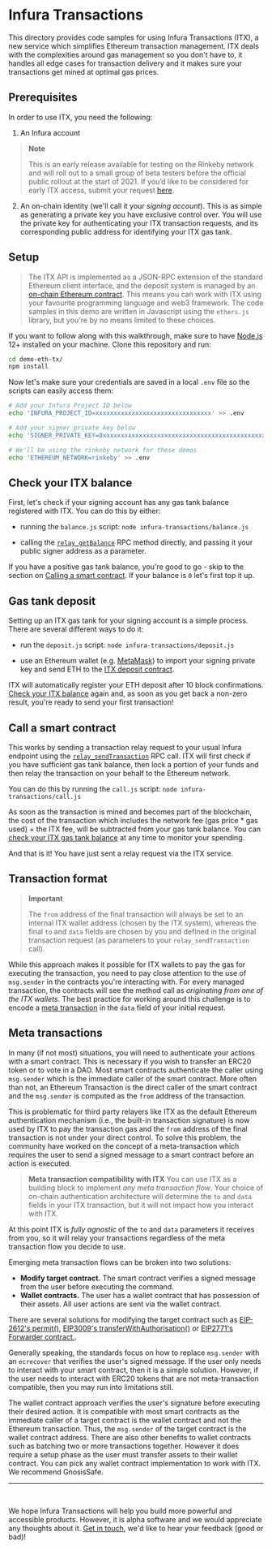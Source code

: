 # Infura Transactions

This directory provides code samples for using Infura Transactions (ITX), a new service which simplifies Ethereum transaction management. ITX deals with the complexities around gas management so you don't have to, it handles all edge cases for transaction delivery and it makes sure your transactions get mined at optimal gas prices.

## Prerequisites

In order to use ITX, you need the following:

1. An Infura account

> **Note**
>
> This is an early release available for testing on the Rinkeby network and will roll out to a small group of beta testers before the official public rollout at the start of 2021. If you’d like to be considered for early ITX access, submit your request [here](https://infura.io/contact).

2. An on-chain identity (we'll call it your _signing account_). This is as simple as generating a private key you have exclusive control over. You will use the private key for authenticating your ITX transaction requests, and its corresponding public address for identifying your ITX gas tank.

## Setup

> The ITX API is implemented as a JSON-RPC extension of the standard Ethereum client interface, and the deposit system is managed by an [on-chain Ethereum contract](https://rinkeby.etherscan.io/address/0x015c7c7a7d65bbdb117c573007219107bd7486f9#code). This means you can work with ITX using your favourite programming language and web3 framework. The code samples in this demo are written in Javascript using the `ethers.js` library, but you're by no means limited to these choices.

If you want to follow along with this walkthrough, make sure to have [Node.js](https://nodejs.org/en/) 12+ installed on your machine. Clone this repository and run:

```bash
cd demo-eth-tx/
npm install
```

Now let's make sure your credentials are saved in a local `.env` file so the scripts can easily access them:

```bash
# Add your Infura Project ID below
echo 'INFURA_PROJECT_ID=xxxxxxxxxxxxxxxxxxxxxxxxxxxxxxxx' >> .env

# Add your signer private key below
echo 'SIGNER_PRIVATE_KEY=0xxxxxxxxxxxxxxxxxxxxxxxxxxxxxxxxxxxxxxxxxxxxxxxxxxxxxxxxxxxxxxxxx' >> .env

# We'll be using the rinkeby network for these demos
echo 'ETHEREUM_NETWORK=rinkeby' >> .env
```

## Check your ITX balance

First, let's check if your signing account has any gas tank balance registered with ITX. You can do this by either:

- running the `balance.js` script: `node infura-transactions/balance.js`

- calling the [`relay_getBalance`](https://infura.io/docs/ethereum#operation/relay_getBalance) RPC method directly, and passing it your public signer address as a parameter.

If you have a positive gas tank balance, you're good to go - skip to the section on [Calling a smart contract](#Call-a-smart-contract). If your balance is `0` let's first top it up.

## Gas tank deposit

Setting up an ITX gas tank for your signing account is a simple process. There are several different ways to do it:

- run the `deposit.js` script: `node infura-transactions/deposit.js`

- use an Ethereum wallet (e.g. [MetaMask](https://metamask.io/)) to import your signing private key and send ETH to the [ITX deposit contract](https://rinkeby.etherscan.io/address/0x015c7c7a7d65bbdb117c573007219107bd7486f9#code).

ITX will automatically register your ETH deposit after 10 block confirmations. [Check your ITX balance](#Check-your-ITX-balance) again and, as soon as you get back a non-zero result, you're ready to send your first transaction!

## Call a smart contract

This works by sending a transaction relay request to your usual Infura endpoint using the [`relay_sendTransaction`](https://infura.io/docs/ethereum#operation/relay_sendTransaction) RPC call. ITX will first check if you have sufficient gas tank balance, then lock a portion of your funds and then relay the transaction on your behalf to the Ethereum network.

You can do this by running the `call.js` script: `node infura-transactions/call.js`

As soon as the transaction is mined and becomes part of the blockchain, the cost of the transaction which includes the network fee (gas price \* gas used) + the ITX fee, will be subtracted from your gas tank balance. You can [check your ITX gas tank balance](#Check-your-ITX-balance) at any time to monitor your spending.

And that is it! You have just sent a relay request via the ITX service.

## Transaction format

> **Important**
>
> The `from` address of the final transaction will always be set to an internal ITX wallet address (chosen by the ITX system), whereas the final `to` and `data` fields are chosen by you and defined in the original transaction request (as parameters to your `relay_sendTransaction` call).

While this approach makes it possible for ITX wallets to pay the gas for executing the transaction, you need to pay close attention to the use of `msg.sender` in the contracts you're interacting with. For every managed transaction, the contracts will see the method call as _originating from one of the ITX wallets_. The best practice for working around this challenge is to encode a [meta transaction](https://medium.com/@austin_48503/ethereum-meta-transactions-90ccf0859e84) in the `data` field of your initial request.

## Meta transactions

In many (if not most) situations, you will need to authenticate your actions with a smart contract. This is necessary if you wish to transfer an ERC20 token or to vote in a DAO. Most smart contracts authenticate the caller using `msg.sender` which is the immediate caller of the smart contract. More often than not, an Ethereum Transaction is the direct caller of the smart contract and the `msg.sender` is computed as the `from` address of the transaction.

This is problematic for third party relayers like ITX as the default Ethereum authentication mechanism (i.e., the built-in transaction signature) is now used by ITX to pay the transaction gas and the `from` address of the final transaction is not under your direct control. To solve this problem, the community have worked on the concept of a meta-transaction which requires the user to send a signed message to a smart contract before an action is executed.

> **Meta transaction compatibility with ITX**
> You can use ITX as a building block to implement _any meta transaction flow_. Your choice of on-chain authentication architecture will determine the `to` and `data` fields in your ITX transaction, but it will not impact how you interact with ITX.

At this point ITX is _fully agnostic_ of the `to` and `data` parameters it receives from you, so it will relay your transactions regardless of the meta transaction flow you decide to use.

Emerging meta transaction flows can be broken into two solutions:

- **Modify target contract.** The smart contract verifies a signed message from the user before executing the command.
- **Wallet contracts.** The user has a wallet contract that has possession of their assets. All user actions are sent via the wallet contract.

There are several solutions for modifying the target contract such as [EIP-2612's permit()](https://github.com/ethereum/EIPs/blob/32042e078c439c681d0007954286fff8d97959a1/EIPS/eip-2612.md), [EIP3009's transferWithAuthorisation()](https://eips.ethereum.org/EIPS/eip-3009) or [EIP2771's Forwarder contract.](https://github.com/ethereum/EIPs/blob/15f61ed0fda82ec86d8d6a872f6b874816f03d96/EIPS/eip-2771.md).

Generally speaking, the standards focus on how to replace `msg.sender` with an `ecrecover` that verifies the user's signed message. If the user only needs to interact with your smart contract, then it is a simple solution. However, if the user needs to interact with ERC20 tokens that are not meta-transaction compatible, then you may run into limitations still.

The wallet contract approach verifies the user's signature before executing their desired action. It is compatible with most smart contracts as the immediate caller of a target contract is the wallet contract and not the Ethereum transaction. Thus, the `msg.sender` of the target contract is the wallet contract address. There are also other benefits to wallet contracts such as batching two or more transactions together. However it does require a setup phase as the user must transfer assets to their wallet contract. You can pick any wallet contract implementation to work with ITX. We recommend GnosisSafe.

---

<br>

We hope Infura Transactions will help you build more powerful and accessible products. However, it is alpha software and we would appreciate any thoughts about it. [Get in touch](https://infura.io/contact), we'd like to hear your feedback (good or bad)!
